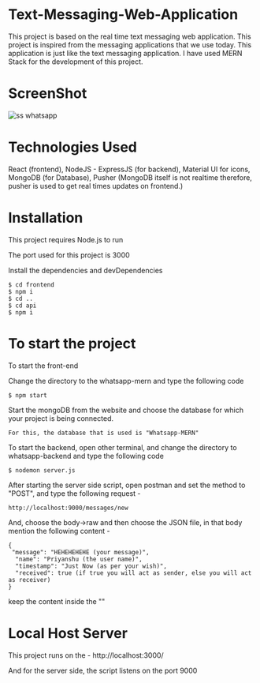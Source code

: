 # Text-Messaging-Web-Application
This project is based on the real time text messaging web application. This project is inspired from the messaging applications that we use today. This application is just like the text messaging application. I have used MERN Stack for the development of this project.


# ScreenShot
![ss whatsapp](https://user-images.githubusercontent.com/107169043/190159099-e436a8ef-b79b-4f77-9d97-70db1239fda2.png)

# Technologies Used
  React (frontend), 
  NodeJS - ExpressJS (for backend), 
  Material UI for icons, 
  MongoDB (for Database), 
  Pusher (MongoDB itself is not realtime therefore, pusher is used to get real times updates on frontend.)
  
# Installation

This project requires Node.js to run

The port used for this project is 3000

Install the dependencies and devDependencies

    $ cd frontend
    $ npm i
    $ cd ..
    $ cd api
    $ npm i

# To start the project

To start the front-end

Change the directory to the whatsapp-mern and type the following code

    $ npm start
    
Start the mongoDB from the website and choose the database for which your project is being connected.

    For this, the database that is used is "Whatsapp-MERN"
    
To start the backend, open other terminal, and change the directory to whatsapp-backend and type the following code

    $ nodemon server.js
    
After starting the server side script, open postman and set the method to "POST", and type the following request - 
    
    http://localhost:9000/messages/new
    
And, choose the body->raw and then choose the JSON file, in that body mention the following content - 

    {
     "message": "HEHEHEHEHE (your message)",
      "name": "Priyanshu (the user name)",
      "timestamp": "Just Now (as per your wish)", 
      "received": true (if true you will act as sender, else you will act as receiver)
    }
 keep the content inside the ""

# Local Host Server

This project runs on the -  http://localhost:3000/

And for the server side, the script listens on the port 9000
